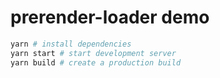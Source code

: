 # prerender-loader demo

```sh
yarn # install dependencies
yarn start # start development server
yarn build # create a production build
```
